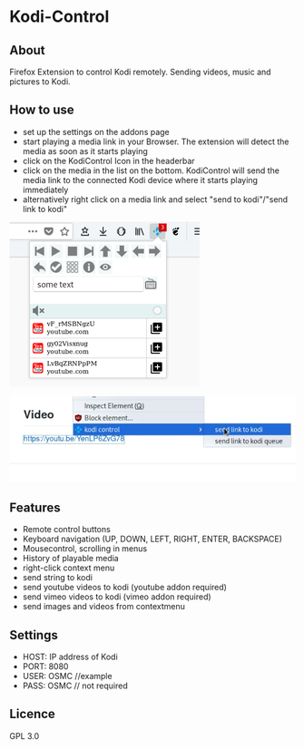 # Kodi-Control

## About
Firefox Extension to control Kodi remotely. Sending videos, music and pictures to Kodi.

## How to use
* set up the settings on the addons page
* start playing a media link in your Browser. The extension will detect the media as soon as it starts playing
* click on the KodiControl Icon in the headerbar
* click on the media in the list on the bottom. KodiControl will send the media link to the connected Kodi device where it starts playing immediately
* alternatively right click on a media link and select "send to kodi"/"send link to kodi"

![screenshot](./screenshot.png)

![screenshot](./screenshot2.png)

## Features
* Remote control buttons
* Keyboard navigation (UP, DOWN, LEFT, RIGHT, ENTER, BACKSPACE)
* Mousecontrol, scrolling in menus
* History of playable media
* right-click context menu
* send string to kodi
* send youtube videos to kodi (youtube addon required)
* send vimeo videos to kodi (vimeo addon required)
* send images and videos from contextmenu

## Settings
* HOST: IP address of Kodi
* PORT: 8080
* USER: OSMC //example
* PASS: OSMC // not required

## Licence
GPL 3.0

